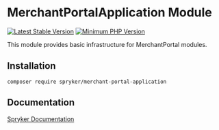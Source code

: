 # MerchantPortalApplication Module
[![Latest Stable Version](https://poser.pugx.org/spryker/merchant-portal-application/v/stable.svg)](https://packagist.org/packages/spryker/merchant-portal-application)
[![Minimum PHP Version](https://img.shields.io/badge/php-%3E%3D%208.2-8892BF.svg)](https://php.net/)

This module provides basic infrastructure for MerchantPortal modules.

## Installation

```
composer require spryker/merchant-portal-application
```

## Documentation

[Spryker Documentation](https://docs.spryker.com)
